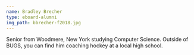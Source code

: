 ```yaml
---
name: Bradley Brecher
type: eboard-alumni
img_path: bbrecher-f2018.jpg
---
```

Senior from Woodmere, New York studying Computer Science. Outside of BUGS, you can find him coaching hockey at a local high school.
